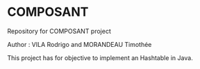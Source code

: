 # COMPOSANT
Repository for COMPOSANT project

Author : VILA Rodrigo and MORANDEAU Timothée

This project has for objective to implement an Hashtable in Java.

